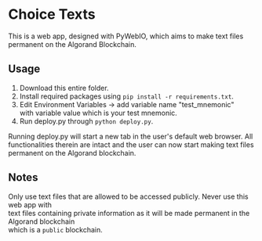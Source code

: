 # Choice Texts
This is a web app, designed with PyWebIO, which aims to make text files permanent on the Algorand Blockchain.

## Usage
1. Download this entire folder.
2. Install required packages using ```pip install -r requirements.txt```.
3. Edit Environment Variables -> add variable name "test_mnemonic" <br />with variable value which is your test mnemonic.
5. Run deploy.py through ```python deploy.py```.

Running deploy.py will start a new tab in the user's default 
web browser. All functionalities therein are intact and the user 
can now start making text files permanent on the Algorand blockchain.

## Notes
Only use text files that are allowed to be accessed publicly. Never use this web app with <br/> 
text files containing private information as it will be made permanent in the Algorand blockchain <br/>
which is a ```public``` blockchain.

